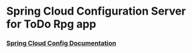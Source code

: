 # Spring Cloud Configuration Server for ToDo Rpg app


### [Spring Cloud Config Documentation](https://docs.spring.io/spring-cloud-config/docs/current/reference/html/)

